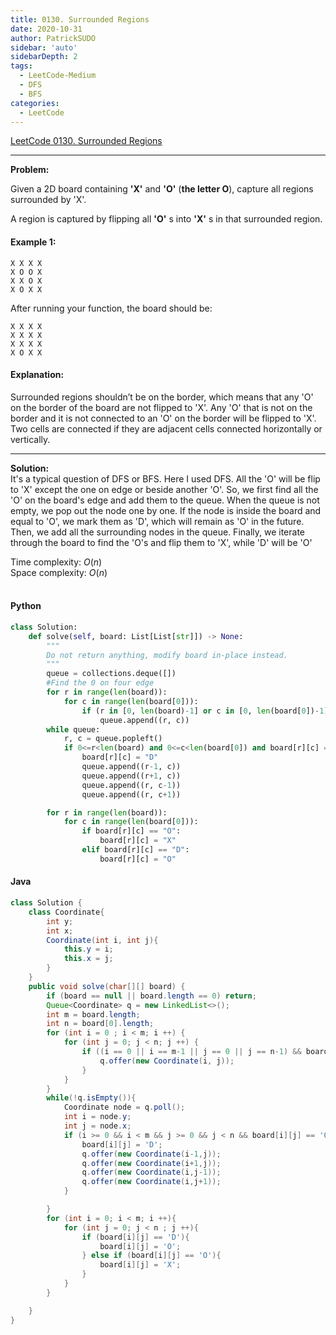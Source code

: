 ```yaml
---
title: 0130. Surrounded Regions
date: 2020-10-31
author: PatrickSUDO
sidebar: 'auto'
sidebarDepth: 2
tags: 
  - LeetCode-Medium
  - DFS
  - BFS
categories:
  - LeetCode
---
```

[LeetCode 0130. Surrounded Regions](https://leetcode.com/problems/surrounded-regions/)

---
**Problem:** <br/>

Given a 2D board containing **'X'** and **'O'** (**the letter O**), capture all regions surrounded by 'X'.

A region is captured by flipping all **'O'** s into **'X'** s in that surrounded region.

#### Example 1:

    X X X X
    X O O X
    X X O X
    X O X X

After running your function, the board should be:

    X X X X
    X X X X
    X X X X
    X O X X


#### Explanation:

Surrounded regions shouldn’t be on the border, which means that any 'O' on the border of the board are not flipped to 'X'. Any 'O' that is not on the border and it is not connected to an 'O' on the border will be flipped to 'X'. Two cells are connected if they are adjacent cells connected horizontally or vertically.

---
**Solution:** <br/>
It's a typical question of DFS or BFS. Here I used DFS. All the 'O' will be flip to 'X' except the one on edge or beside another 'O'. So, we first find all the 'O' on the board's edge and add them to the queue. When the queue is not empty, we pop out the node one by one. If the node is inside the board and equal to 'O', we mark them as 'D', which will remain as 'O' in the future. Then, we add all the surrounding nodes in the queue. Finally, we iterate through the board to find the 'O's and flip them to 'X', while 'D' will be 'O'


Time complexity: $O(n)$</br>
Space complexity: $O(n)$ 
</br>
</br>

#### Python
```python
class Solution:
    def solve(self, board: List[List[str]]) -> None:
        """
        Do not return anything, modify board in-place instead.
        """
        queue = collections.deque([])
        #Find the 0 on four edge
        for r in range(len(board)):
            for c in range(len(board[0])):
                if (r in [0, len(board)-1] or c in [0, len(board[0])-1]) and board[r][c] == "O":
                    queue.append((r, c))
        while queue:
            r, c = queue.popleft()
            if 0<=r<len(board) and 0<=c<len(board[0]) and board[r][c] == "O":
                board[r][c] = "D"
                queue.append((r-1, c))
                queue.append((r+1, c))
                queue.append((r, c-1))
                queue.append((r, c+1))

        for r in range(len(board)):
            for c in range(len(board[0])):
                if board[r][c] == "O":
                    board[r][c] = "X"
                elif board[r][c] == "D":
                    board[r][c] = "O"
```

#### Java
```java
class Solution {
    class Coordinate{
        int y;
        int x;
        Coordinate(int i, int j){
            this.y = i;
            this.x = j;
        }
    }
    public void solve(char[][] board) {
        if (board == null || board.length == 0) return;
        Queue<Coordinate> q = new LinkedList<>();
        int m = board.length;
        int n = board[0].length;
        for (int i = 0 ; i < m; i ++) {
            for (int j = 0; j < n; j ++) {
                if ((i == 0 || i == m-1 || j == 0 || j == n-1) && board[i][j] == 'O') {
                    q.offer(new Coordinate(i, j));
                }
            }
        }
        while(!q.isEmpty()){
            Coordinate node = q.poll();
            int i = node.y;
            int j = node.x;
            if (i >= 0 && i < m && j >= 0 && j < n && board[i][j] == 'O'){
                board[i][j] = 'D';
                q.offer(new Coordinate(i-1,j));
                q.offer(new Coordinate(i+1,j));
                q.offer(new Coordinate(i,j-1));
                q.offer(new Coordinate(i,j+1));
            }

        }
        for (int i = 0; i < m; i ++){
            for (int j = 0; j < n ; j ++){
                if (board[i][j] == 'D'){
                    board[i][j] = 'O';
                } else if (board[i][j] == 'O'){
                    board[i][j] = 'X';
                }
            }
        }

    }
}
```
<Disqus shortname="patricksudo" />